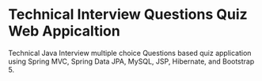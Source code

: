 # Technical Interview Questions Quiz Web Appicaltion 
Technical Java Interview multiple choice Questions based quiz application using Spring MVC, Spring Data JPA, MySQL, JSP, Hibernate, and Bootstrap 5.
